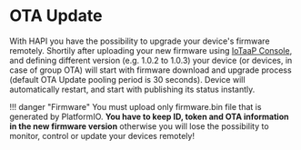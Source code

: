 # OTA Update

With HAPI you have the possibility to upgrade your device's firmware remotely. Shortily after uploading your 
new firmware using [IoTaaP Console](https://console.iotaap.io/), and defining different version (e.g. 1.0.2 to 1.0.3) your device (or devices, in case of group OTA) 
will start with firmware download and upgrade process (default OTA Update pooling period is 30 seconds). Device will automatically restart, and start with publishing its status instantly. 

!!! danger "Firmware"
    You must upload only firmware.bin file that is generated by PlatformIO. **You have to keep ID, token
    and OTA information in the new firmware version** otherwise you will lose the possibility to monitor, control
    or update your devices remotely!